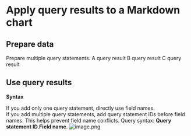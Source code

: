 # Apply query results to a Markdown chart
## Prepare data
Prepare multiple query statements.
A query result
B query result
C query result

## Use query results
**Syntax**

If you add only one query statement, directly use field names.<br/>
If you add multiple query statements, add query statement IDs before field names. This helps prevent field name conflicts. Query syntax: **Query statement ID.Field name**.
![image.png](/img/src/en/visulization/markdownPro/madrkdownBasic/markdownWithQuery.png)

